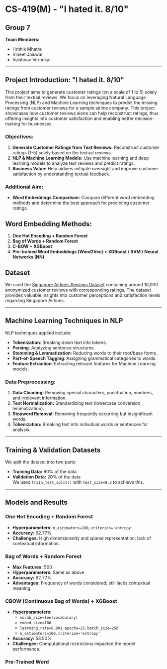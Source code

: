 # CS-419(M) - "I hated it. 8/10"

## Group 7

**Team Members:**
- Hrithik Mhatre
- Vineet Jaiswal
- Vaishnav Vernekar


---

## Project Introduction: "I hated it. 8/10"

This project aims to generate customer ratings (on a scale of 1 to 5) solely from their textual reviews. We focus on leveraging Natural Language Processing (NLP) and Machine Learning techniques to predict the missing ratings from customer reviews for a sample airline company. This project showcases how customer reviews alone can help reconstruct ratings, thus offering insights into customer satisfaction and enabling better decision-making for businesses.

### Objectives:
1. **Generate Customer Ratings from Text Reviews:** Reconstruct customer ratings (1-5) solely based on the textual reviews.
2. **NLP & Machine Learning Models:** Use machine learning and deep learning models to analyze text reviews and predict ratings.
3. **Business Value:** Help airlines mitigate oversight and improve customer satisfaction by understanding textual feedback.

### Additional Aim:
- **Word Embeddings Comparison:** Compare different word embedding methods and determine the best approach for predicting customer ratings.

## Word Embedding Methods:
1. **One Hot Encoding + Random Forest**
2. **Bag of Words + Random Forest**
3. **C-BOW + XGBoost**
4. **Pre-trained Word Embeddings (Word2Vec) + XGBoost / SVM / Neural Networks (NN)**

## Dataset

We used the [Singapore Airlines Reviews Dataset](https://www.kaggle.com) containing around 10,000 anonymized customer reviews with corresponding ratings. The dataset provides valuable insights into customer perceptions and satisfaction levels regarding Singapore Airlines.

---

## Machine Learning Techniques in NLP

NLP techniques applied include:
- **Tokenization**: Breaking down text into tokens.
- **Parsing**: Analyzing sentence structures.
- **Stemming & Lemmatization**: Reducing words to their root/base forms.
- **Part-of-Speech Tagging**: Assigning grammatical categories to words.
- **Feature Extraction**: Extracting relevant features for Machine Learning models.

### Data Preprocessing:
1. **Data Cleaning:** Removing special characters, punctuation, numbers, and irrelevant information.
2. **Text Normalization:** Standardizing text (lowercase conversion, lemmatization).
3. **Stopword Removal:** Removing frequently occurring but insignificant words.
4. **Tokenization:** Breaking text into individual words or sentences for analysis.

---

## Training & Validation Datasets

We split the dataset into two parts:
- **Training Data:** 80% of the data
- **Validation Data:** 20% of the data  
We used `train_test_split()` with `test_size=0.2` to achieve this.

---

## Models and Results

### One Hot Encoding + Random Forest
- **Hyperparameters:** `n_estimators=100`, `criterion='entropy'`
- **Accuracy:** 62.77%
- **Challenges:** High dimensionality and sparse representation; lack of contextual information.

### Bag of Words + Random Forest
- **Max Features:** 500
- **Hyperparameters:** Same as above
- **Accuracy:** 62.77%
- **Advantages:** Frequency of words considered; still lacks contextual meaning.

### CBOW (Continuous Bag of Words) + XGBoost
- **Hyperparameters:**
  - `vocab_size=len(vocabulary)`
  - `embed_size=100`
  - `learning_rate=0.001`, `epochs=25`, `batch_size=256`
  - `n_estimators=100`, `criterion='entropy'`
- **Accuracy:** 53.50%
- **Challenges:** Computational restrictions impacted the model performance.

### Pre-Trained Word
